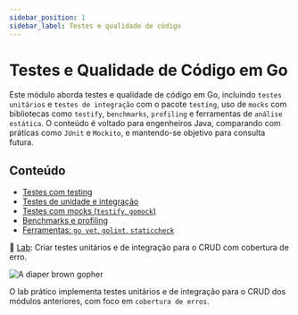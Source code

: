 ```yaml
---
sidebar_position: 1
sidebar_label: Testes e qualidade de código
---
```


# Testes e Qualidade de Código em Go

<div className="row">
<div className="col">

Este módulo aborda testes e qualidade de código em Go, incluindo `testes unitários` e `testes de integração` com o pacote `testing`, uso de `mocks` com bibliotecas como `testify`, `benchmarks`, `profiling` e ferramentas de `análise estática`. O conteúdo é voltado para engenheiros Java, comparando com práticas como `JUnit` e `Mockito`, e mantendo-se objetivo para consulta futura.

## Conteúdo

- [Testes com testing](./1-testing.md)
- [Testes de unidade e integração](./2-testes-unitarios.md)
- [Testes com mocks (`testify`, `gomock`)](./3-testes-mock.md)
- [Benchmarks e profiling](./4-benchmarks-profiling.md)
- [Ferramentas: `go vet`, `golint`, `staticcheck`](./5-ferramentas.md)

📌 [Lab](./6-laboratorio.md): Criar testes unitários e de integração para o CRUD com cobertura de erro.

</div>
<div className="col col--4 text--left">
<img 
    src={require('@site/static/img/gophers/gopher-schema.png').default} 
    style={{ transform:'scale(0.8)', marginTop:'-1.1rem' }}
    alt="A diaper brown gopher" />
</div>
</div>

O lab prático implementa testes unitários e de integração para o CRUD dos módulos anteriores, com foco em `cobertura de erros`.
